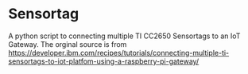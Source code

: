 # Sensortag

A python script to connecting multiple TI CC2650 Sensortags to an IoT Gateway.
The orginal source is from https://developer.ibm.com/recipes/tutorials/connecting-multiple-ti-sensortags-to-iot-platfom-using-a-raspberry-pi-gateway/
